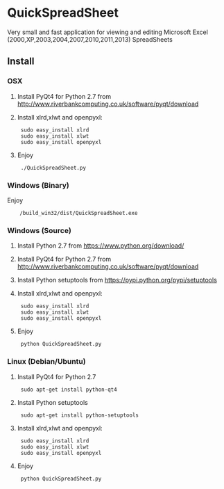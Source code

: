 QuickSpreadSheet
================

Very small and fast application for viewing and editing Microsoft Excel (2000,XP,2003,2004,2007,2010,2011,2013) SpreadSheets

 Install 
---------

### OSX
1. Install PyQt4 for Python 2.7 from http://www.riverbankcomputing.co.uk/software/pyqt/download
2. Install xlrd,xlwt and openpyxl:


        sudo easy_install xlrd
        sudo easy_install xlwt
        sudo easy_install openpyxl


3. Enjoy


        ./QuickSpreadSheet.py

    
### Windows (Binary)

Enjoy

        /build_win32/dist/QuickSpreadSheet.exe

### Windows (Source)

1. Install Python 2.7 from https://www.python.org/download/
2. Install PyQt4 for Python 2.7 from http://www.riverbankcomputing.co.uk/software/pyqt/download
3. Install Python setuptools from https://pypi.python.org/pypi/setuptools
4. Install xlrd,xlwt and openpyxl:


        sudo easy_install xlrd
        sudo easy_install xlwt
        sudo easy_install openpyxl


5. Enjoy


        python QuickSpreadSheet.py

        
### Linux (Debian/Ubuntu)
1. Install PyQt4 for Python 2.7
    
        sudo apt-get install python-qt4
    
3. Install Python setuptools

        sudo apt-get install python-setuptools

4. Install xlrd,xlwt and openpyxl:

        sudo easy_install xlrd
        sudo easy_install xlwt
        sudo easy_install openpyxl

5. Enjoy

        python QuickSpreadSheet.py